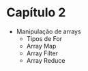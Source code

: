 # Capítulo 2

- Manipulação de arrays
    * Tipos de For
    * Array Map
    * Array Filter
    * Array Reduce